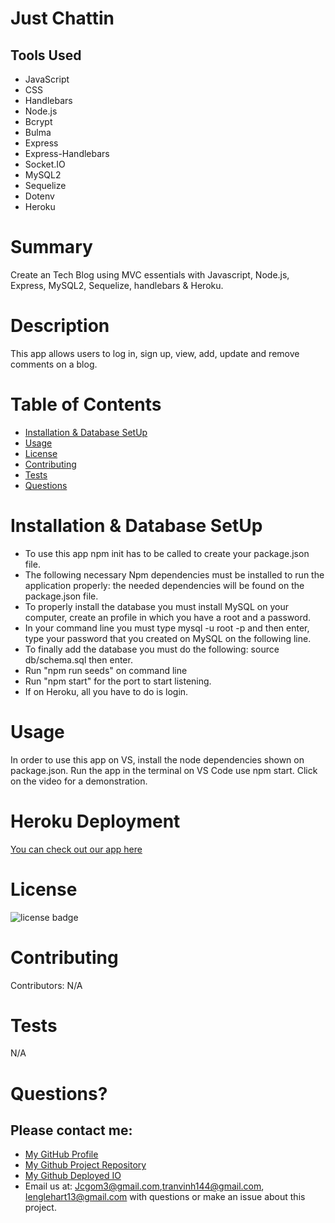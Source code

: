 
# Just Chattin


## Tools Used

* JavaScript
* CSS
* Handlebars
* Node.js
* Bcrypt
* Bulma
* Express
* Express-Handlebars
* Socket.IO
* MySQL2
* Sequelize
* Dotenv
* Heroku







# Summary
Create an Tech Blog using MVC essentials with Javascript, Node.js, Express, MySQL2, Sequelize, handlebars & Heroku.

# Description
This app allows users to log in, sign up, view, add, update and remove comments on a blog.

# Table of Contents 
* [Installation & Database SetUp](#Installation)
* [Usage](#usage)
* [License](#license)
* [Contributing](#contributing)
* [Tests](#tests)
* [Questions](#questions)

# Installation & Database SetUp
* To use this app npm init has to be called to create your package.json file.
* The following necessary Npm dependencies must be installed to run the application properly: the needed dependencies will be found on the package.json file.
* To properly install the database you must install MySQL on your computer, create an profile in which you have a root and a password.
* In your command line you must type mysql -u root -p and then enter, type your password that you created on MySQL on the following line.
* To finally add the database you must do the following: source db/schema.sql then enter.
* Run "npm run seeds" on command line
* Run "npm start" for the port to start listening.
* If on Heroku, all you have to do is login.



# Usage
In order to use this app on VS, install the node dependencies shown on package.json. Run the app in the terminal on VS Code use npm start. Click on the video for a demonstration.

# Heroku Deployment

[You can check out our app here](https://just-chattin.herokuapp.com/)

# License
![license badge](https://img.shields.io/badge/license-MIT-brightgreen)

# Contributing
​Contributors: N/A

# Tests
N/A

# Questions?
## Please contact me:
  * [My GitHub Profile](https://github.com/jcgom3)
  * [My Github Project Repository](https://github.com/jcgom3/Just-Chattin)
  * [My Github Deployed IO](https://jcgom3.github.io/Just-Chattin)
  * Email us at: [Jcgom3@gmail.com](mailto:Jcgom3@gmail.com),[tranvinh144@gmail.com](mailto:tranvinh144@gmail.com ), [Ienglehart13@gmail.com](mailto:Ienglehart13@gmail.com) with questions or make an issue about this project.
